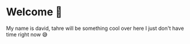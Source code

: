 # Welcome 👋
My name is david, tahre will be something cool over here I just don't have time right now 😅
